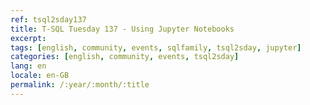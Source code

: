 ```yaml
---
ref: tsql2sday137
title: T-SQL Tuesday 137 - Using Jupyter Notebooks
excerpt: 
tags: [english, community, events, sqlfamily, tsql2sday, jupyter]
categories: [english, community, events, tsql2sday]
lang: en
locale: en-GB
permalink: /:year/:month/:title
---
```


